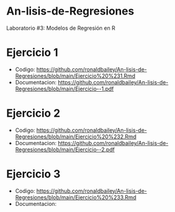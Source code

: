 # An-lisis-de-Regresiones

Laboratorio #3: Modelos de Regresión en R


# Ejercicio 1 

  - Codigo: https://github.com/ronaldbailey/An-lisis-de-Regresiones/blob/main/Ejercicio%20%231.Rmd
  - Documentacion: https://github.com/ronaldbailey/An-lisis-de-Regresiones/blob/main/Ejercicio--1.pdf
  
  

# Ejercicio 2 

  - Codigo: https://github.com/ronaldbailey/An-lisis-de-Regresiones/blob/main/Ejercicio%20%232.Rmd
  - Documentacion: https://github.com/ronaldbailey/An-lisis-de-Regresiones/blob/main/Ejercicio--2.pdf
  
  
   
# Ejercicio 3

  - Codigo: https://github.com/ronaldbailey/An-lisis-de-Regresiones/blob/main/Ejercicio%20%233.Rmd
  - Documentacion: 
  